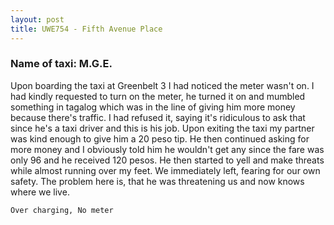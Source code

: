 ```yaml
---
layout: post
title: UWE754 - Fifth Avenue Place
---
```


### Name of taxi: M.G.E.

Upon boarding the taxi at Greenbelt 3 I had noticed the meter wasn't on. I had kindly requested to turn on the meter, he turned it on and mumbled something in tagalog which was in the line of giving him more money because there's traffic. I had refused it, saying it's ridiculous to ask that since he's a taxi driver and this is his job. Upon exiting the taxi my partner was kind enough to give him a 20 peso tip. He then continued asking for more money and I obviously told him he wouldn't get any since the fare was only 96 and he received 120 pesos. He then started to yell and make threats  while almost running over my feet. We immediately left, fearing for our own safety. The problem here is, that he was threatening us and now knows where we live.

```Over charging, No meter```
